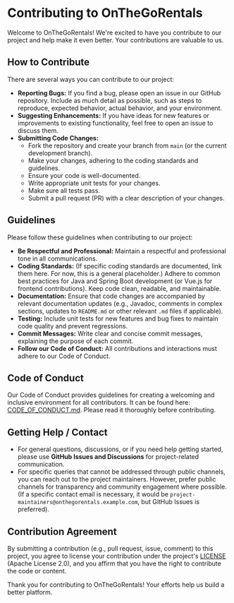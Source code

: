 # Contributing to OnTheGoRentals

Welcome to OnTheGoRentals! We're excited to have you contribute to our project and help make it even better. Your contributions are valuable to us.

## How to Contribute

There are several ways you can contribute to our project:

*   **Reporting Bugs:** If you find a bug, please open an issue in our GitHub repository. Include as much detail as possible, such as steps to reproduce, expected behavior, actual behavior, and your environment.
*   **Suggesting Enhancements:** If you have ideas for new features or improvements to existing functionality, feel free to open an issue to discuss them.
*   **Submitting Code Changes:**
    *   Fork the repository and create your branch from `main` (or the current development branch).
    *   Make your changes, adhering to the coding standards and guidelines.
    *   Ensure your code is well-documented.
    *   Write appropriate unit tests for your changes.
    *   Make sure all tests pass.
    *   Submit a pull request (PR) with a clear description of your changes.

## Guidelines

Please follow these guidelines when contributing to our project:

*   **Be Respectful and Professional:** Maintain a respectful and professional tone in all communications.
*   **Coding Standards:** (If specific coding standards are documented, link them here. For now, this is a general placeholder.) Adhere to common best practices for Java and Spring Boot development (or Vue.js for frontend contributions). Keep code clean, readable, and maintainable.
*   **Documentation:** Ensure that code changes are accompanied by relevant documentation updates (e.g., Javadoc, comments in complex sections, updates to `README.md` or other relevant `.md` files if applicable).
*   **Testing:** Include unit tests for new features and bug fixes to maintain code quality and prevent regressions.
*   **Commit Messages:** Write clear and concise commit messages, explaining the purpose of each commit.
*   **Follow our Code of Conduct:** All contributions and interactions must adhere to our Code of Conduct.

## Code of Conduct

Our Code of Conduct provides guidelines for creating a welcoming and inclusive environment for all contributors. It can be found here: [CODE_OF_CONDUCT.md](CODE_OF_CONDUCT.md). Please read it thoroughly before contributing.

## Getting Help / Contact

*   For general questions, discussions, or if you need help getting started, please use **GitHub Issues and Discussions** for project-related communication.
*   For specific queries that cannot be addressed through public channels, you can reach out to the project maintainers. However, prefer public channels for transparency and community engagement where possible. (If a specific contact email is necessary, it would be `project-maintainers@onthegorentals.example.com`, but GitHub Issues is preferred).

## Contribution Agreement

By submitting a contribution (e.g., pull request, issue, comment) to this project, you agree to license your contribution under the project's [LICENSE](LICENSE) (Apache License 2.0), and you affirm that you have the right to contribute the code or content.

Thank you for contributing to OnTheGoRentals! Your efforts help us build a better platform.
